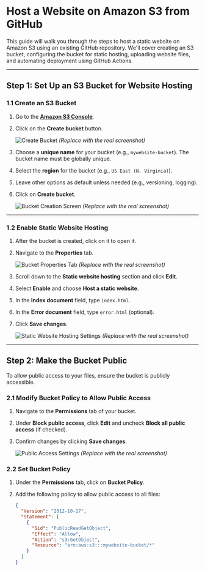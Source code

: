 # Host a Website on Amazon S3 from GitHub

This guide will walk you through the steps to host a static website on Amazon S3 using an existing GitHub repository. We'll cover creating an S3 bucket, configuring the bucket for static hosting, uploading website files, and automating deployment using GitHub Actions.

---

## Step 1: Set Up an S3 Bucket for Website Hosting

### 1.1 Create an S3 Bucket
1. Go to the [**Amazon S3 Console**](https://console.aws.amazon.com/s3/).
2. Click on the **Create bucket** button.

   ![Create Bucket](https://www.example.com/criar_bucket.png) *(Replace with the real screenshot)*

3. Choose a **unique name** for your bucket (e.g., `mywebsite-bucket`). The bucket name must be globally unique.
4. Select the **region** for the bucket (e.g., `US East (N. Virginia)`).
5. Leave other options as default unless needed (e.g., versioning, logging).
6. Click on **Create bucket**.

   ![Bucket Creation Screen](https://www.example.com/tela_criacao_bucket.png) *(Replace with the real screenshot)*

---

### 1.2 Enable Static Website Hosting
1. After the bucket is created, click on it to open it.
2. Navigate to the **Properties** tab.

   ![Bucket Properties Tab](https://www.example.com/propriedades_bucket.png) *(Replace with the real screenshot)*

3. Scroll down to the **Static website hosting** section and click **Edit**.
4. Select **Enable** and choose **Host a static website**.
5. In the **Index document** field, type `index.html`.
6. In the **Error document** field, type `error.html` (optional).
7. Click **Save changes**.

   ![Static Website Hosting Settings](https://www.example.com/configuracoes_hospedagem_estatica.png) *(Replace with the real screenshot)*

---

## Step 2: Make the Bucket Public

To allow public access to your files, ensure the bucket is publicly accessible.

### 2.1 Modify Bucket Policy to Allow Public Access
1. Navigate to the **Permissions** tab of your bucket.
2. Under **Block public access**, click **Edit** and uncheck **Block all public access** (if checked).
3. Confirm changes by clicking **Save changes**.

   ![Public Access Settings](https://www.example.com/configuracoes_acesso_publico.png) *(Replace with the real screenshot)*

### 2.2 Set Bucket Policy
1. Under the **Permissions** tab, click on **Bucket Policy**.
2. Add the following policy to allow public access to all files:

   ```json
   {
     "Version": "2012-10-17",
     "Statement": [
       {
         "Sid": "PublicReadGetObject",
         "Effect": "Allow",
         "Action": "s3:GetObject",
         "Resource": "arn:aws:s3:::mywebsite-bucket/*"
       }
     ]
   }
